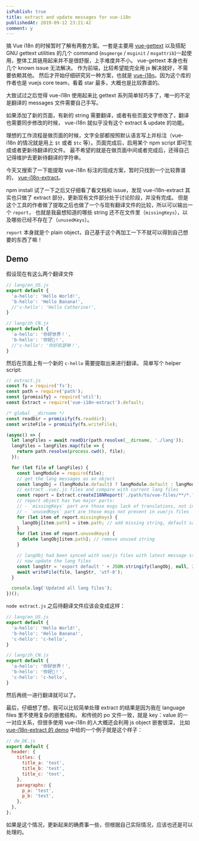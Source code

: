 ```yaml
---
isPublish: true
title: extract and update messages for vue-i18n
publishedAt: 2019-09-12 23:21:42
comment: y
---
```



搞 Vue i18n 的时候暂时了解有两套方案。一套是主要用 [vue-gettext](https://github.com/Polyconseil/vue-gettext)
以及搭配 GNU gettext utilities 的几个 command (`msgmerge` / `msginit` / `msgattrib`)一起使用，整体工具链用起来并不是很舒服，上手难度并不小。
vue-gettext 本身也有几个 known issue 无法解决。
作为前端，比较希望能完全用 js 解决就好，不需要依赖其他。
然后才开始仔细研究另一种方案，也就是 [vue-i18n](https://github.com/kazupon/vue-i18n)。因为这个库的作者也是 vuejs core team，看着 star 最多，大概也是比较靠谱的。

大致试过之后觉得 vue-i18n 使用起来比 gettext 系列简单轻巧多了，唯一的不足是翻译的 messages 文件需要自己手写。

如果添加了新的页面，有新的 string 需要翻译，或者有些页面文字修改了，翻译也需要同步修改的时候，
vue-i18n 就似乎没有这个 extract & update 的功能。

理想的工作流程是做页面的时候，文字全部都按照默认语言写上并标注（vue-i18n 的情况就是用上 `$t` 或者 `$tc` 等）。页面完成后，启用某个 npm script 即可生成或者更新待翻译的文件。
最不希望的就是在做页面中间或者完成后，还得自己记得维护去更新待翻译的字符串。

今天又搜索了一下能提取 vue-i18n 标注的现成方案，暂时只找到一个比较靠谱的，
[vue-i18n-extract](https://github.com/pixari/vue-i18n-extract/)。

npm install 试了一下之后又仔细看了看文档和 issue，发现 vue-i18n-extract 其实也只做了 extract 部分，更新现有文件部分处于讨论阶段，并没有完成。
但是这个工具的作者做了提取之后也做了一个与现有翻译文件的比较，所以可以输出一个 `report`，
也就是我最想知道的哪些 string 还不在文件里（`missingKeys`），以及哪些已经不存在了（`unusedKeys`）。

`report` 本身就是个 plain object，自己基于这个再加工一下不就可以得到自己想要的东西了嘛！


## Demo

假设现在有这么两个翻译文件

```js
// lang/en_US.js
export default {
  'a-hello': 'Hello World!',
  'b-hello': 'Hello Banana!',
  //'c-hello': 'Hello Catherine!',
}

// lang/zh_CN.js
export default {
  'a-hello': '你好世界！',
  'b-hello': '你好🍌！',
  //'c-hello': '你好凯瑟琳！',
}
```

然后在页面上有一个新的 `c-hello` 需要提取出来进行翻译。
简单写个 helper script:

```js
// extract.js
const fs = require('fs');
const path = require('path');
const {promisify} = require('util');
const Extract = require('vue-i18n-extract').default;

/* global __dirname */
const readDir = promisify(fs.readdir);
const writeFile = promisify(fs.writeFile);

(async() => {
  let langFiles = await readDir(path.resolve(__dirname, './lang'));
  langFiles = langFiles.map(file => {
    return path.resolve(process.cwd(), file);
  });

  for (let file of langFiles) {
    const langModule = require(file);
    // get the lang messages as an object
    const langObj = (langModule.default) ? langModule.default : langModule;
    // extract .vue/.js files and compare with current lang files
    const report = Extract.createI18NReport('./path/to/vue-files/**/*.?(js|vue)', file);
    // report object has two major parts:
    // - `missingKeys` part are those msgs lack of translations, not in current po file
    // - `unusedKeys` part are those msgs not present in vue/js files
    for (let item of report.missingKeys) {
      langObj[item.path] = item.path; // add missing string, default same as the source
    }
    for (let item of report.unusedKeys) {
      delete langObj[item.path]; // remove unused string
    }

    // langObj had been synced with vue/js files with latest message strings
    // now update the lang files
    const langStr = 'export default ' + JSON.stringify(langObj, null, 2);
    await writeFile(file, langStr, 'utf-8');
  }

  console.log('Updated all lang files');
})();
```

`node extract.js` 之后待翻译文件应该会变成这样：

```js
// lang/en_US.js
export default {
  'a-hello': 'Hello World!',
  'b-hello': 'Hello Banana!',
  'c-hello': 'c-hello',
}

// lang/zh_CN.js
export default {
  'a-hello': '你好世界！',
  'b-hello': '你好🍌！',
  'c-hello': 'c-hello',
}
```

然后再统一进行翻译就可以了。

最后，仔细想了想，我可以比较简单处理 extract 的结果是因为我在 language files 里不使用复杂的嵌套结构，
和传统的 po 文件一致，就是 key：value 的一一对应关系，但很多使用 vue-i18n 的人大概还会利用 js object 嵌套很深，
比如 [vue-i18n-extract 的 demo](https://github.com/pixari/vue-i18n-extract/tree/master/demo) 中给的一个例子就是这个样子：

```js
// de_DE.js
export default {
  header: {
    titles: {
      title_a: 'test',
      title_b: 'test',
      title_c: 'test',
    },
    paragraphs: {
      p_a: 'test',
      p_b: 'test',
    },
  },
};
```

如果是这个情况，更新起来的确费事一些，但根据自己实际情况，应该也还是可以处理的。
